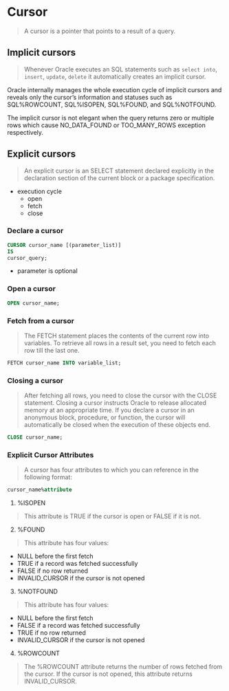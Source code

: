 # Cursor
> A cursor is a pointer that points to a result of a query.


## Implicit cursors
> Whenever Oracle executes an SQL statements such as `select into`, `insert`, `update`, `delete`
> it automatically creates an implicit cursor.

Oracle internally manages the whole execution cycle of implicit cursors and reveals only the cursor’s information and statuses such as SQL%ROWCOUNT, SQL%ISOPEN, SQL%FOUND, and SQL%NOTFOUND.

The implicit cursor is not elegant when the query returns zero or multiple rows which cause NO_DATA_FOUND or TOO_MANY_ROWS exception respectively.

## Explicit cursors
> An explicit cursor is an SELECT statement declared explicitly in the declaration section of the current block or a package specification.

- execution cycle
  - open
  - fetch
  - close

### Declare a cursor

```sql
CURSOR cursor_name [(parameter_list)]
IS
cursor_query;
```

- parameter is optional

### Open a cursor

```sql
OPEN cursor_name;
```

### Fetch from a cursor
> The FETCH statement places the contents of the current row into variables.
> To retrieve all rows in a result set, you need to fetch each row till the last one.

```sql
FETCH cursor_name INTO variable_list;
```

### Closing a cursor
> After fetching all rows, you need to close the cursor with the CLOSE statement.
> Closing a cursor instructs Oracle to release allocated memory at an appropriate time.
> If you declare a cursor in an anonymous block, procedure, or function,
> the cursor will automatically be closed when the execution of these objects end.

```sql
CLOSE cursor_name;
```

### Explicit Cursor Attributes
> A cursor has four attributes to which you can reference in the following format:

```sql
cursor_name%attribute
```

1. %ISOPEN
> This attribute is TRUE if the cursor is open or FALSE if it is not.

2. %FOUND
> This attribute has four values:

- NULL before the first fetch
- TRUE if a record was fetched successfully
- FALSE if no row returned
- INVALID_CURSOR if the cursor is not opened

3. %NOTFOUND
> This attribute has four values:

- NULL before the first fetch
- FALSE if a record was fetched successfully
- TRUE if no row returned
- INVALID_CURSOR if the cursor is not opened

4. %ROWCOUNT
> The %ROWCOUNT attribute returns the number of rows fetched from the cursor. If the cursor is not opened, this attribute returns INVALID_CURSOR.
 

